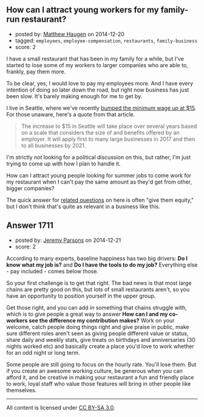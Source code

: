 ## How can I attract young workers for my family-run restaurant?

- posted by: [Matthew Haugen](https://stackexchange.com/users/1325646/matthew-haugen) on 2014-12-20
- tagged: `employees`, `employee-compensation`, `restaurants`, `family-business`
- score: 2

I have a small restaurant that has been in my family for a while, but I've started to lose some of my workers to larger companies who are able to, frankly, pay them more.

To be clear, yes, I would love to pay my employees more. And I have every intention of doing so later down the road, but right now business has just been slow. It's barely making enough for me to get by.

I live in Seattle, where we've recently [bumped the minimum wage up at $15](http://money.cnn.com/2014/06/02/news/economy/seattle-minimum-wage/index.html). For those unaware, here's a quote from that article.

> The increase to $15 in Seattle will take place over several years based on a scale that considers the size of and benefits offered by an employer. It will apply first to many large businesses in 2017 and then to all businesses by 2021.

I'm strictly *not* looking for a political discussion on this, but rather, I'm just trying to come up with how I plan to handle it.

How can I attract young people looking for summer jobs to come work for my restaurant when I can't pay the same amount as they'd get from other, bigger companies?

The quick answer for [related questions](https://startups.stackexchange.com/q/45/59) on here is often "give them equity," but I don't think that's quite as relevant in a business like this.


## Answer 1711

- posted by: [Jeremy Parsons](https://stackexchange.com/users/497810/jeremy-parsons) on 2014-12-21
- score: 2

According to many experts, baseline happiness has two big drivers: **Do I know what my job is?** and **Do I have the tools to do my job?** Everything else - pay included - comes below those.

So your first challenge is to get that right. The bad news is that most large chains are pretty good on this, but lots of small restaurants aren't, so you have an opportunity to position yourself in the upper group.

Get those right, and you can add in something that chains struggle with, which is to give people a great way to answer **How can I and my co-workers see the difference my contribution makes?** Work on your welcome, catch people doing things right and give praise in public, make sure different roles aren't seen as giving people different value or status, share daily and weekly stats, give treats on birthdays and anniversaries (30 nights worked etc) and basically create a place you'd love to work whether for an odd night or long term.

Some people are still going to focus on the hourly rate. You'll lose them. But if you create an awesome working culture, be generous when you can afford it, and be creative in making your restaurant a fun and friendly place to work, loyal staff who value those features will bring in other people like themselves. 



---

All content is licensed under [CC BY-SA 3.0](https://creativecommons.org/licenses/by-sa/3.0/).
